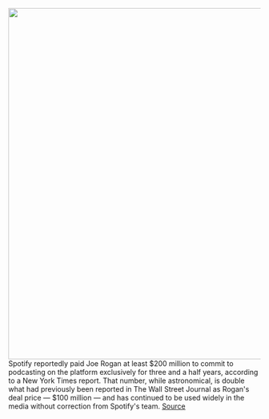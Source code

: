 <img src='https://cdn.vox-cdn.com/thumbor/gBX48-LKGB2g5jYF60e713AwzIc=/0x0:3000x2400/1200x800/filters:focal(1260x960:1740x1440)/cdn.vox-cdn.com/uploads/chorus_image/image/70522501/1166802146.0.jpg' width='700px' /><br/>
Spotify reportedly paid Joe Rogan at least $200 million to commit to podcasting on the platform exclusively for three and a half years, according to a New York Times report. That number, while astronomical, is double what had previously been reported in The Wall Street Journal as Rogan's deal price — $100 million — and has continued to be used widely in the media without correction from Spotify's team.
<a href='https://www.theverge.com/2022/2/17/22939587/joe-rogan-experience-spotify-podcast-deal'> Source <a/>